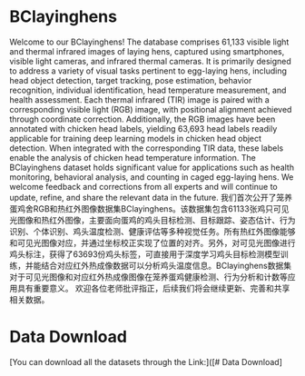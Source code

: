 # BClayinghens
Welcome to our BClayinghens! The database comprises 61,133 visible light and thermal infrared images of laying hens, captured using smartphones, visible light cameras, and infrared thermal cameras. It is primarily designed to address a variety of visual tasks pertinent to egg-laying hens, including head object detection, target tracking, pose estimation, behavior recognition, individual identification, head temperature measurement, and health assessment. Each thermal infrared (TIR) image is paired with a corresponding visible light (RGB) image, with positional alignment achieved through coordinate correction. Additionally, the RGB images have been annotated with chicken head labels, yielding 63,693 head labels readily applicable for training deep learning models in chicken head object detection. When integrated with the corresponding TIR data, these labels enable the analysis of chicken head temperature information. The BClayinghens dataset holds significant value for applications such as health monitoring, behavioral analysis, and counting in caged egg-laying hens.
We welcome feedback and corrections from all experts and will continue to update, refine, and share the relevant data in the future.
我们首次公开了笼养蛋鸡舍RGB和热红外图像数据集BClayinghens。该数据集包含61133张鸡只可见光图像和热红外图像，主要面向蛋鸡的鸡头目标检测、目标跟踪、姿态估计、行为识别、个体识别、鸡头温度检测、健康评估等多种视觉任务。所有热红外图像能够和可见光图像对应，并通过坐标校正实现了位置的对齐。另外，对可见光图像进行鸡头标注，获得了63693份鸡头标签，可直接用于深度学习鸡头目标检测模型训练，并能结合对应红外热成像数据可以分析鸡头温度信息。BClayinghens数据集对于可见光图像和对应红外热成像图像在笼养蛋鸡健康检测、行为分析和计数等应用具有重要意义。
欢迎各位老师批评指正，后续我们将会继续更新、完善和共享相关数据。

# Data Download
[You can download all the datasets through the Link:]([# Data Download]
